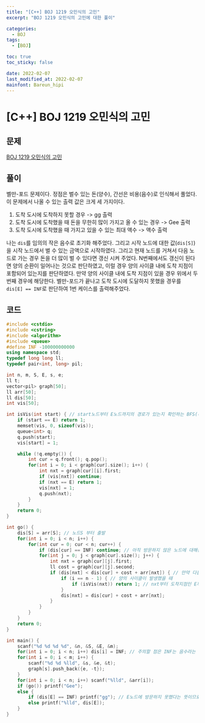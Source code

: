 ```yaml
---
title: "[C++] BOJ 1219 오민식의 고민"
excerpt: "BOJ 1219 오민식의 고민에 대한 풀이"

categories:
  - BOJ
tags:
  - [BOJ]

toc: true
toc_sticky: false

date: 2022-02-07
last_modified_at: 2022-02-07
mainfont: Bareun_hipi
---
```


# [C++] BOJ 1219 오민식의 고민

## 문제

[BOJ 1219 오민식의 고민](https://www.acmicpc.net/problem/1219)

## 풀이

벨만-포드 문제이다. 정점은 벌수 있는 돈(양수), 간선은 비용(음수)로 인식해서 풀었다.
이 문제에서 나올 수 있는 출력 값은 크게 세 가지이다.

1. 도착 도시에 도착하지 못할 경우 -> gg 출력
2. 도착 도시에 도착했을 때 돈을 무한히 많이 가지고 올 수 있는 경우 -> Gee 출력
3. 도착 도시에 도착했을 때 가지고 있을 수 있는 최대 액수 -> 액수 출력

나는 `dis`를 임의의 작은 음수로 초기화 해주었다. 그리고 시작 노드에 대한 값(`dis[S]`)을 시작 노드에서 벌 수 있는 금액으로 시작하였다.
그리고 현재 노드를 거쳐서 다음 노드로 가는 경우 돈을 더 많이 벌 수 있다면 갱신 시켜 주었다.
N번째에서도 갱신이 된다면 양의 순환이 일어나는 것으로 판단하였고, 이럴 경우 양의 사이클 내에 도착 지점이 포함되어 있는지를 판단하였다. 만약 양의 사이클 내에 도착 지점이 있을 경우 위에서 두번째 경우에 해당한다.
벨만-포드가 끝나고 도착 도시에 도달하지 못했을 경우를 `dis[E] == INF`로 판단하여 1번 케이스를 출력해주었다.

## 코드

```c++
#include <cstdio>
#include <cstring>
#include <algorithm>
#include <queue>
#define INF -100000000000
using namespace std;
typedef long long ll;
typedef pair<int, long> pil;

int n, m, S, E, s, e;
ll t;
vector<pil> graph[50];
ll arr[50];
ll dis[50];
int vis[50];

int isVis(int start) { // start노드부터 E노드까지의 경로가 있는지 확인하는 BFS(너비 우선 탐색)
    if (start == E) return 1;
    memset(vis, 0, sizeof(vis));
    queue<int> q;
    q.push(start);
    vis[start] = 1;

    while (!q.empty()) {
        int cur = q.front(); q.pop();
        for(int i = 0; i < graph[cur].size(); i++) {
            int nxt = graph[cur][i].first;
            if (vis[nxt]) continue;
            if (nxt == E) return 1;
            vis[nxt] = 1;
            q.push(nxt);
        }
    }
    return 0;
}

int go() {
    dis[S] = arr[S]; // 노드S 부터 출발
    for(int i = 0; i < n; i++) {
        for(int cur = 0; cur < n; cur++) {
            if (dis[cur] == INF) continue; // 아직 방문하지 않은 노드에 대해선 넘긴다.
            for(int j = 0; j < graph[cur].size(); j++) {
                int nxt = graph[cur][j].first;
                ll cost = graph[cur][j].second;
                if (dis[nxt] < dis[cur] + cost + arr[nxt]) { // 만약 다음 노드의 dis가 cur을 경유해서 가는 것보다 적다면 갱신시켜준다.
                    if (i == n - 1) { // 양의 사이클이 발생했을 때
                        if (isVis(nxt)) return 1; // nxt부터 도착지점인 E까지의 사이클이 있는지 확인한다. 있다면 무한대로 커질 수 있으므로 1을 리턴한다.
                    }
                    dis[nxt] = dis[cur] + cost + arr[nxt];
                }
            }
        }
    }
    return 0;
}

int main() {
    scanf("%d %d %d %d", &n, &S, &E, &m);
    for(int i = 0; i < n; i++) dis[i] = INF; // 주의할 점은 INF는 음수라는 것
    for(int i = 0; i < m; i++) {
        scanf("%d %d %lld", &s, &e, &t);
        graph[s].push_back({e, -t});
    }
    for(int i = 0; i < n; i++) scanf("%lld", &arr[i]);
    if (go()) printf("Gee");
    else {
        if (dis[E] == INF) printf("gg"); // E노드에 방문하지 못했다는 뜻이므로 gg 출력
        else printf("%lld", dis[E]);
    }
}
```
